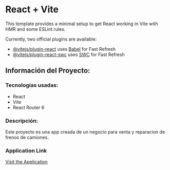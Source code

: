 # React + Vite

This template provides a minimal setup to get React working in Vite with HMR and some ESLint rules.

Currently, two official plugins are available:

- [@vitejs/plugin-react](https://github.com/vitejs/vite-plugin-react/blob/main/packages/plugin-react/README.md) uses [Babel](https://babeljs.io/) for Fast Refresh
- [@vitejs/plugin-react-swc](https://github.com/vitejs/vite-plugin-react-swc) uses [SWC](https://swc.rs/) for Fast Refresh

## Información del Proyecto:

### Tecnologías usadas:
- React
- Vite
- React Router 6

### Descripción:
Este proyecto es una app creada de un negocio para venta y reparacion de frenos de camiones.

### Application Link
[Visit the Application](https://lc-frenos.netlify.app)
